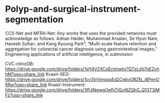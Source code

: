 # Polyp-and-surgical-instrument-segmentation
CCS-Net and MFRA-Net: 
Any works that uses the provided networks must acknowledge as follows.
Adnan Haider, Muhammad Arsalan, Se Hyun Nam, Haseeb Sultan, and Kang Ryoung Park*, “Multi-scale feature retention and aggregation for colorectal cancer diagnosis using gastrointestinal images,” Engineering applications of artificial intelligence, in submission

CVC-clinicDB: https://drive.google.com/drive/folders/1qY4V2XCoEctmwtn7Q7zLzljj7sEZvhhM?usp=share_link
Kvasir-SEG: https://drive.google.com/drive/folders/1cv3VrljmopsEd2CebvOBZN_j8PenO6Rw?usp=share_link
Kvasir-Instrument: https://drive.google.com/drive/folders/1IPJlNqwgOefhTIQvl6ZQhG_Q13T3iMFz?usp=share_link
